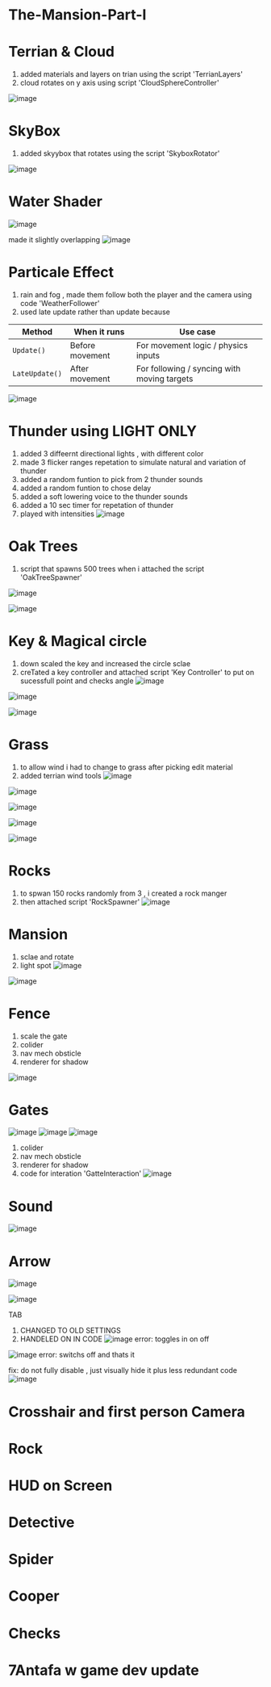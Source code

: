# The-Mansion-Part-I
# Terrian & Cloud 
1. added materials and layers on trian using the script 'TerrianLayers'
2. cloud rotates on y axis using script 'CloudSphereController'

![image](https://github.com/user-attachments/assets/322739c3-cee9-46e0-8ee6-b7b51aaf2271)


# SkyBox
1. added skyybox that rotates using the script 'SkyboxRotator'
   
![image](https://github.com/user-attachments/assets/56796bf1-1cfe-429e-9f3c-e1c27ebb2413)

# Water Shader 

![image](https://github.com/user-attachments/assets/02728518-8770-4282-aea5-d3d5ee4bf8ce)

made it slightly overlapping 
![image](https://github.com/user-attachments/assets/39cd6313-bf05-40d4-86a9-f75cabd4f7da)


# Particale Effect 
1.  rain and fog , made them follow both the player and the camera using code 'WeatherFollower'
2.  used late update rather than update because
   
   | Method         | When it runs    | Use case                                    |
| -------------- | --------------- | ------------------------------------------- |
| `Update()`     | Before movement | For movement logic / physics inputs         |
| `LateUpdate()` | After movement  | For following / syncing with moving targets |

![image](https://github.com/user-attachments/assets/5ee2b552-4285-4ba3-81ad-c369a2a3065d)


# Thunder using LIGHT ONLY 

1. added 3 diffeernt directional lights , with different color
2. made 3 flicker ranges repetation to simulate natural and variation of thunder
3. added a random funtion to pick from 2 thunder sounds
4. added a random funtion to chose delay
5. added a soft lowering voice to the thunder sounds
6. added a 10 sec timer for repetation of thunder
7. played with intensities 
![image](https://github.com/user-attachments/assets/04484b40-ede8-45e8-84bf-a85dc0185670)

# Oak Trees 
1. script that spawns 500 trees when i attached the script 'OakTreeSpawner'

![image](https://github.com/user-attachments/assets/99b8854b-44f1-4756-8a0b-da2a82e20f67)


![image](https://github.com/user-attachments/assets/d9506f57-0f03-49e0-812c-c02821c08a66)

# Key & Magical circle 
1. down scaled the key and increased the circle sclae
2. creTated a key controller and attached script 'Key Controller' to put on sucessfull point and checks angle 
![image](https://github.com/user-attachments/assets/876ad7aa-548e-47df-ae48-cac5ab069bd7)

![image](https://github.com/user-attachments/assets/68ddab96-d5ff-4088-be00-9d80bfb1b972)

![image](https://github.com/user-attachments/assets/9be33f65-b081-4c50-9e63-0cd147d05815)


# Grass 
1. to allow wind i had to change to grass after picking edit material
2. added terrian wind tools 
![image](https://github.com/user-attachments/assets/939783f3-4f1a-4e8b-9ef0-05f989b19191)

![image](https://github.com/user-attachments/assets/27b8cc9f-c784-47d9-bb8f-a3b01c59c9e5)

![image](https://github.com/user-attachments/assets/a84494ac-9cc4-4e37-9ab3-5c73c93a25e4)

![image](https://github.com/user-attachments/assets/c06cdca1-a849-4326-b161-1a76a82c6242)

![image](https://github.com/user-attachments/assets/cd5a871d-6a57-49b2-8f0d-9f296b493b26)

# Rocks 
1. to spwan 150 rocks randomly from 3 , i created a rock manger
2. then attached script 'RockSpawner'
![image](https://github.com/user-attachments/assets/9c22f114-f444-4bd7-aaa6-20c0c75376cb)

# Mansion 
1. sclae and rotate
2. light spot 
![image](https://github.com/user-attachments/assets/84002f3b-d48b-414d-b825-5a644c18c711)

![image](https://github.com/user-attachments/assets/472b61c6-d7bb-4e05-a50d-56eb626313e9)


# Fence
1. scale the gate
2.  colider
3. nav mech obsticle
4. renderer for shadow

![image](https://github.com/user-attachments/assets/04032cce-1ae6-4501-bde7-d37b12a1d797)

# Gates

![image](https://github.com/user-attachments/assets/131e9713-da9c-4965-bea3-ceb574d370e8)
![image](https://github.com/user-attachments/assets/053b97e3-f47c-45c0-b0a1-39c902dfa415)
![image](https://github.com/user-attachments/assets/73af3940-ab1a-4d6f-96a6-5f372677b3b3)

1. colider
2. nav mech obsticle
3. renderer for shadow
4. code for interation 'GatteInteraction'
![image](https://github.com/user-attachments/assets/596e5037-3aa4-4a8b-a058-76980307ed5e)



# Sound 
![image](https://github.com/user-attachments/assets/e31e5b12-7ed6-49d1-865d-01d90327616f)

# Arrow 
![image](https://github.com/user-attachments/assets/6c209fef-051f-4785-a976-3b31ac7af87c)

![image](https://github.com/user-attachments/assets/9e6d6d83-5d91-4b15-98f8-db78afcab843)

TAB 
1. CHANGED TO OLD SETTINGS
2. HANDELED ON IN CODE
   ![image](https://github.com/user-attachments/assets/ca540789-87d5-4619-81b8-974797159677)
error: toggles in on off

![image](https://github.com/user-attachments/assets/e573bb55-a94a-4ada-be90-b600f702e3ba)
error: switchs off and thats it 

fix: do not fully disable , just visually hide it 
plus less redundant code 
![image](https://github.com/user-attachments/assets/56dea863-ddc5-48f7-8cb4-c4830bd9d642)


# Crosshair and first person Camera 

# Rock

# HUD on Screen 

# Detective 

# Spider 

# Cooper

# Checks 

# 7Antafa w game dev update 

